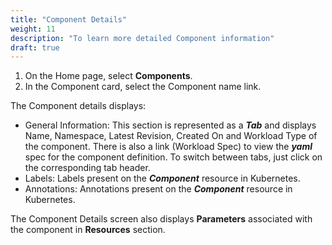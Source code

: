 ```yaml
---
title: "Component Details"
weight: 11
description: "To learn more detailed Component information"
draft: true
---
```


1. On the Home page, select **Components**.
1. In the Component card, select the Component name link.


The Component details displays:
   - General Information: This section is represented as a ***Tab*** and displays Name, Namespace, Latest Revision, Created On and Workload Type of the component. There is also a link (Workload Spec) to view the ***yaml*** spec for the component definition. To switch between tabs, just click on the corresponding tab header.
   - Labels: Labels present on the ***Component*** resource in Kubernetes.
   - Annotations: Annotations present on the ***Component*** resource in Kubernetes.

The Component Details screen also displays **Parameters** associated with the component in **Resources** section.
